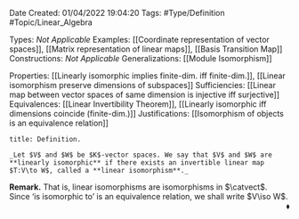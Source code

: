 <div class="topSpace"></div>

Date Created: 01/04/2022 19:04:20
Tags: #Type/Definition #Topic/Linear_Algebra

Types: _Not Applicable_
Examples: [[Coordinate representation of vector spaces]], [[Matrix representation of linear maps]], [[Basis Transition Map]]
Constructions: _Not Applicable_
Generalizations: [[Module Isomorphism]]

Properties: [[Linearly isomorphic implies finite-dim. iff finite-dim.]], [[Linear isomorphism preserve dimensions of subspaces]]
Sufficiencies: [[Linear map between vector spaces of same dimension is injective iff surjective]]
Equivalences: [[Linear Invertibility Theorem]], [[Linearly isomorphic iff dimensions coincide (finite-dim.)]]
Justifications: [[Isomorphism of objects is an equivalence relation]]

``` ad-Definition
title: Definition.

_Let $V$ and $W$ be $K$-vector spaces. We say that $V$ and $W$ are **linearly isomorphic** if there exists an invertible linear map $T:V\to W$, called a **linear isomorphism**._

```

**Remark.** That is, linear isomorphisms are isomorphisms in $\catvect$. Since $\textrm{`}$is isomorphic to$\textrm{'}$ is an equivalence relation, we shall write $V\iso W$.<span style="float:right;">$\blacklozenge$</span>
